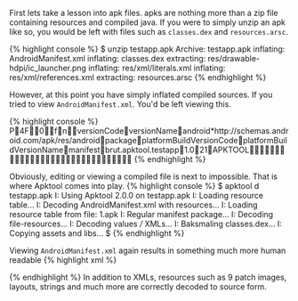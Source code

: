 First lets take a lesson into apk files. apks are nothing more than a zip file containing resources and compiled java.
If you were to simply unzip an apk like so, you would be left with files such as <code>classes.dex</code> and <code>resources.arsc</code>.

{% highlight console %}
$ unzip testapp.apk
Archive:  testapp.apk
 inflating: AndroidManifest.xml
 inflating: classes.dex
 extracting: res/drawable-hdpi/ic_launcher.png
 inflating: res/xml/literals.xml
 inflating: res/xml/references.xml
 extracting: resources.arsc
{% endhighlight %}

However, at this point you have simply inflated compiled sources. If you tried to view <code>AndroidManifest.xml</code>. You'd be left viewing this.

{% highlight console %}
           P              4   F                     0  \  f  n   v e r s i o n C o d e    v e r s i o n N a m e    a n d r o i d   * h t t p : / / s c h e m a s . a n d r o i d . c o m / a p k / r e s / a n d r o i d        p a c k a g e    p l a t f o r m B u i l d V e r s i o n C o d e    p l a t f o r m B u i l d V e r s i o n N a m e    m a n i f e s t    b r u t . a p k t o o l . t e s t a p p    1 . 0    2 1    A P K T O O L                                                                            
{% endhighlight %}

Obviously, editing or viewing a compiled file is next to impossible. That is where Apktool comes into play.
{% highlight console %}
$ apktool d testapp.apk
I: Using Apktool 2.0.0 on testapp.apk
I: Loading resource table...
I: Decoding AndroidManifest.xml with resources...
I: Loading resource table from file: 1.apk
I: Regular manifest package...
I: Decoding file-resources...
I: Decoding values */* XMLs...
I: Baksmaling classes.dex...
I: Copying assets and libs...
$
{% endhighlight %}

Viewing <code>AndroidManifest.xml</code> again results in something much more human readable
{% highlight xml %}
<?xml version="1.0" encoding="utf-8" standalone="no"?>
<manifest xmlns:android="http://schemas.android.com/apk/res/android" package="brut.apktool.testapp" platformBuildVersionCode="21" platformBuildVersionName="APKTOOL"/>
{% endhighlight %}
In addition to XMLs, resources such as 9 patch images, layouts, strings and much more are correctly decoded to source form.